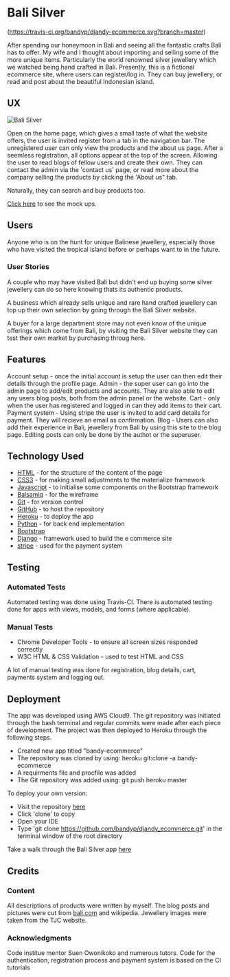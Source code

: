 # Bali Silver

(https://travis-ci.org/bandyp/djandy-ecommerce.svg?branch=master)

After spending our honeymoon in Bali and seeing all the fantastic crafts Bali has to offer. My wife and I thought about importing
and selling some of the more unique items. Particularly the world renowned silver jewellery which we watched being hand crafted in Bali. 
Presently, this is a fictional ecommerce site, where users can register/log in. They can buy jewellery; or read and post about the 
beautiful Indonesian island. 

## UX
![Bali Silver](https://bandy-ecommerce.herokuapp.com/)

Open on the home page, which gives a small taste of what the website offers, the user is invited register from a tab in the navigation bar. 
The unregistered user can only view the products and the about us page. 
After a seemless registration, all options appear at the top of the screen. Allowing the user to read blogs of fellow users and create their own. 
They can contact the admin via the 'contact us' page, or read more about the company selling the products by clicking the 'About us" tab. 

Naturally, they can search and buy products too.

[Click here](media/img/BaliSilverWireframes.pdf) to see the mock ups.

## Users
Anyone who is on the hunt for unique Balinese jewellery, especially those who have visited the tropical island before or perhaps want to in the future.

### User Stories
A couple who may have visited Bali but didn't end up buying some silver jewellery can do so here knowing thats its authentic products.

A business which already sells unique and rare hand crafted jewellery can top up their own selection by going through the Bali Silver website.

A buyer for a large department store may not even know of the unique offerings which come from Bali, 
by visiting the Bali Silver website they can test their own market by purchasing throug here. 


## Features
Account setup - once the initial account is setup the user can then edit their details through the profile page.
Admin - the super user can go into the admin page to add/edit products and accounts. They are also able to edit any users blog posts, both from the admin panel or the website. 
Cart - only when the user has registered and logged in can they add items to their cart.
Payment system - Using stripe the user is invited to add card details for payment. They will recieve an email as confirmation.
Blog - Users can also add their experience in Bali, jewellery from Bali by using this site to the blog page. Editing posts can only be done by the authot or the superuser.

## Technology Used
* [HTML](https://www.w3schools.com/html/) - for the structure of the content of the page
* [CSS3](https://www.w3schools.com/css/) - for making small adjustments to the materialize framework
* [Javascript](https://www.javascript.com/) - to initialise some components on the Bootstrap framework
* [Balsamiq](https://www.balsamiq.com/wireframes/) - for the wireframe
* [Git](https://www.git-scm.com/) - for version control
* [GitHub](https://www.github.com/) - to host the repository
* [Heroku](https://www.heroku.com) - to deploy the app
* [Python](https://www.python.org/) - for back end implementation
* [Bootstrap](https://www.getbootstrap.com/)
* [Django](https://www.djangoproject.com/) - framework used to build the e commerce site
* [stripe](https://www.stripe.com/gb/) - used for the payment system

## Testing

### Automated Tests
Automated testing was done using Travis-CI. There is automated testing done for apps with views, models, and forms (where applicable). 


### Manual Tests
* Chrome Developer Tools - to ensure all screen sizes responded correctly
* W3C HTML & CSS Validation - used to test HTML and CSS

A lot of manual testing was done for registration, blog details, cart, payments system and logging out. 

## Deployment
The app was developed using AWS Cloud9. The git repository was initiated through 
the bash terminal and regular commits were made after each piece of development. 
The project was then deployed to Heroku through the following steps.

* Created new app titled "bandy-ecommerce"
* The repository was cloned by using: heroku git:clone -a bandy-ecommerce
* A requirments file and procfile was added
* The Git repository was added using: git push heroku master

To deploy your own version:
* Visit the repository [here](https://github.com/bandyp/djandy_ecommerce)
* Click 'clone' to copy
* Open your IDE
* Type 'git clone https://github.com/bandyp/djandy_ecommerce.git' in the terminal window of the root directory

Take a walk through the Bali Silver app [here](https://djandy_ecommerce.herokuapp.com/)

## Credits

### Content
All descriptions of products were written by myself. The blog posts and pictures were cut from [bali.com](https://www.bali.com) and wikipedia. Jewellery images were taken from the TJC website.

### Acknowledgments
Code institue mentor Suen Owonikoko and numerous tutors. Code for the authentication, registration process and payment system is based on the CI tutorials 
